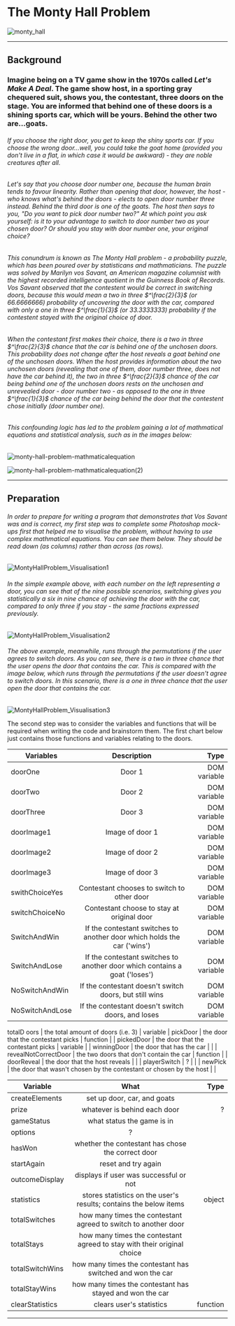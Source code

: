 # The Monty Hall Problem

![monty_hall](https://user-images.githubusercontent.com/52511353/202871777-56df5935-d665-44bf-992f-1d3c188237ac.jpeg)

---

## Background

### Imagine being on a TV game show in the 1970s called *Let's Make A Deal*. The game show host, in a sporting gray chequered suit, shows you, the contestant, three doors on the stage. You are informed that behind one of these doors is a shining sports car, which will be yours. Behind the other two are...goats. 
###### If you choose the right door, you get to keep the shiny sports car. If you choose the wrong door...well, you *could* take the goat home (provided you don't live in a flat, in which case it would be awkward) - they are noble creatures after all.
###### Let's say that you choose door number one, because the human brain tends to favour linearity. Rather than opening that door, however, the host - who knows what's behind the doors - elects to open door number three instead. Behind the third door is one of the goats. The host then says to you, "Do you want to pick door number two?" At which point you ask yourself: is it to your advantage to switch to door number two as your chosen door? Or should you stay with door number one, your original choice?
###### This conundrum is known as The Monty Hall problem - a probability puzzle, which has been poured over by statisticans and mathmaticians. The puzzle was solved by Marilyn vos Savant, an American magazine columnist with the highest recorded intelligence quotient in the *Guinness Book of Records*. Vos Savant observed that the contestent would be correct in switching doors, because this would mean a two in three $^\frac{2}{3}$ (or 66.6666666) probability of uncovering the door with the car, compared with only a one in three $^\frac{1}{3}$ (or 33.3333333) probability if the contestent stayed with the original choice of door.
###### When the contestant first makes their choice, there is a two in three $^\frac{2}{3}$ chance that the car is behind one of the unchosen doors. This probability does not change after the host reveals a goat behind one of the unchosen doors. When the host provides information about the two unchosen doors (revealing that one of them, door number three, does not have the car behind it), the two in three $^\frac{2}{3}$ chance of the car being behind one of the unchosen doors rests on the unchosen and unrevealed door - door number two - as opposed to the one in three $^\frac{1}{3}$ chance of the car being behind the door that the contestent chose initially (door number one). 
###### This confounding logic has led to the problem gaining a lot of mathmatical equations and statistical analysis, such as in the images below:

![monty-hall-problem-mathmaticalequation](https://user-images.githubusercontent.com/52511353/202873316-72600ac2-83d9-44ee-94cf-ef51a03d3eb9.png)

![monty-hall-problem-mathmaticalequation(2)](https://user-images.githubusercontent.com/52511353/202872160-da03657d-b52a-445f-b638-f68e68b294cb.jpg)

--- 
## Preparation

###### In order to prepare for writing a program that demonstrates that Vos Savant was and is correct, my first step was to complete some Photoshop mock-ups first that helped me to visualise the problem, without having to use complex mathmatical equations. You can see them below. They should be read down (as columns) rather than across (as rows). 

![MontyHallProblem_Visualisation1](https://user-images.githubusercontent.com/52511353/202873322-a004bb5c-82ab-459d-aff4-6b3623dc5582.jpg)

###### In the simple example above, with each number on the left representing a door, you can see that of the nine possible scenarios, switching gives you statistically a six in nine chance of achieving the door with the car, compared to only three if you stay - the same fractions expressed previously.

![MontyHallProblem_Visualisation2](https://user-images.githubusercontent.com/52511353/202874447-f76882dd-1fe9-4ec5-8323-98a83571d92c.jpg)

###### The above example, meanwhile, runs through the permutations if the user agrees to switch doors. As you can see, there is a two in three chance that the user opens the door that contains the car. This is compared with the image below, which runs through the permutations if the user *doesn't* agree to switch doors. In this scenario, there is a one in three chance that the user open the door that contains the car. 

![MontyHallProblem_Visualisation3](https://user-images.githubusercontent.com/52511353/202874454-97af8b54-72a1-4c89-a550-9c791c5c01a4.jpg)

The second step was to consider the variables and functions that will be required when writing the code and brainstorm them. The first chart below just contains those functions and variables relating to the doors. 

| Variables                       | Description                                                               | Type                  |
| -------------                   |:-------------:                                                            | -----:                |
| doorOne                         | Door 1                                                                    | DOM variable          |
| doorTwo                         | Door 2                                                                    | DOM variable          |
| doorThree                       | Door 3                                                                    | DOM variable          |
| doorImage1                      | Image of door 1                                                           | DOM variable          |
| doorImage2                      | Image of door 2                                                           | DOM variable          |
| doorImage3                      | Image of door 3                                                           | DOM variable          |
| swithChoiceYes                  | Contestant chooses to switch to other door                                | DOM variable          |
| switchChoiceNo                  | Contestant choose to stay at original door                                | DOM variable          |
| SwitchAndWin                    | If the contestant switches to another door which holds the car ('wins')   | DOM variable          |
| SwitchAndLose                   | If the contestant switches to another door which contains a goat ('loses')| DOM variable          |
| NoSwitchAndWin                  | If the contestant doesn't switch doors, but still wins                    | DOM variable          |
| NoSwitchAndLose                 | If the contestant doesn't switch doors, and loses                         | DOM variable          |

 
 totalD  oors                      | the total amount of doors (i.e. 3)                                      | variable
| pickDoor                        | the door that the contestant picks                                      | function              | 
| pickedDoor                      | the door that the contestant picks                                      | variable              | 
| winningDoor                     | the door that has the car                                               |                       |
| revealNotCorrectDoor            | the two doors that don't contain the car                                | function              |
| doorReveal                      | the door that the host reveals                                          |                       |
| playerSwitch                    | ?                                                                       |                       |
| newPick                         | the door that wasn't chosen by the contestant or chosen by the host     |                       |

| Variable                        | What                                                                    | Type                  |
| -------------                   |:-------------:                                                          | -----:                |
| createElements                  | set up door, car, and goats                                             |                       |
| prize                           | whatever is behind each door                                            |   ?                   |
| gameStatus                      | what status the game is in                                              |                       |
| options                         | ?                                                                       |                       |
| hasWon                          | whether the contestant has chose the correct door                       |                       |
| startAgain                      | reset and try again                                                     |                       |
| outcomeDisplay                  | displays if user was successful or not                                  |                       |
| statistics                      | stores statistics on the user's results; contains the below items       | object                |
| totalSwitches                   | how many times the contestant agreed to switch to another door          |                       |
| totalStays                      | how many times the contestant agreed to stay with their original choice |                       |
| totalSwitchWins                 | how many times the contestant has switched and won the car              |                       |
| totalStayWins                   | how many times the contestant has stayed and won the car                |                       |
| clearStatistics                 | clears user's statistics                                                | function              |






---
